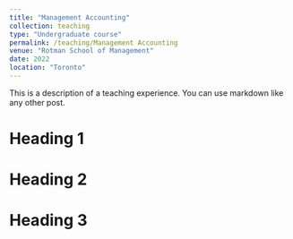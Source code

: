 ```yaml
---
title: "Management Accounting"
collection: teaching
type: "Undergraduate course"
permalink: /teaching/Management Accounting
venue: "Rotman School of Management"
date: 2022
location: "Toronto"
---
```


This is a description of a teaching experience. You can use markdown like any other post.

Heading 1
======

Heading 2
======

Heading 3
======

